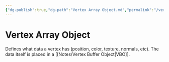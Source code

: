 ```yaml
---
{"dg-publish":true,"dg-path":"Vertex Array Object.md","permalink":"/vertex-array-object/","tags":[null]}
---
```




# Vertex Array Object
Defines what data a vertex has (position, color, texture, normals, etc).
The data itself is placed in a [[Notes/Vertex Buffer Object\|VBO]].
